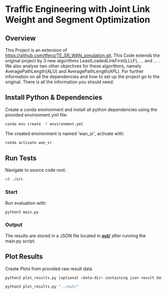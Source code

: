 # Traffic Engineering with Joint Link Weight and Segment Optimization

## Overview 
This Project is an extension of https://github.com/tfenz/TE_SR_WAN_simulation.git.
This Code extends the original project by 3 new algorithms LeastLoadedLinkFirst(LLLF), ... and ... . We also analyse two other objectives for these algorithms, namely AveragePathLength(ALU) and AveragePathLength(APL).
For further information on all the dependencies and how to set up the project go to the original. There is all the information you should need.

## Install Python & Dependencies
Create a conda environment and install all python dependencies using the provided environment.yml file:
```bash
conda env create -f environment.yml
```
The created environment is named 'wan_sr', activate with:
```bash
conda activate wan_sr
```

## Run Tests
Navigate to source code root:
```bash
cd ./src
```

### Start 
Run evaluation with:
```bash
python3 main.py
```

### Output
The results are stored in a JSON file located in **[out/](src)** after running the main.py script.

## Plot Results
Create Plots from provided raw result data 
```bash
python3 plot_results.py [optional <data-dir> containing json result data]
```
```bash
python3 plot_results.py "../out/"
```

